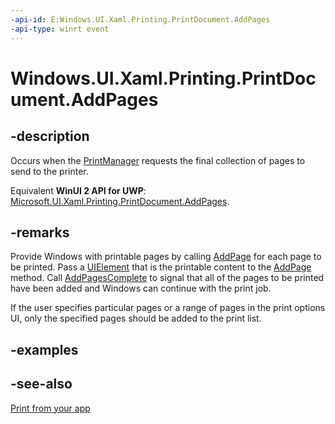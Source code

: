 ```yaml
---
-api-id: E:Windows.UI.Xaml.Printing.PrintDocument.AddPages
-api-type: winrt event
---
```


<!-- Event syntax
public event Windows.UI.Xaml.Printing.AddPagesEventHandler AddPages
-->

# Windows.UI.Xaml.Printing.PrintDocument.AddPages

## -description
Occurs when the [PrintManager](../windows.graphics.printing/printmanager.md) requests the final collection of pages to send to the printer.

Equivalent **WinUI 2 API for UWP**: [Microsoft.UI.Xaml.Printing.PrintDocument.AddPages](/windows/winui/api/microsoft.ui.xaml.printing.printdocument.addpages).

## -remarks
Provide Windows with printable pages by calling [AddPage](printdocument_addpage_533744783.md) for each page to be printed. Pass a [UIElement](../windows.ui.xaml/uielement.md) that is the printable content to the [AddPage](printdocument_addpage_533744783.md) method. Call [AddPagesComplete](printdocument_addpagescomplete_260689112.md) to signal that all of the pages to be printed have been added and Windows can continue with the print job.

If the user specifies particular pages or a range of pages in the print options UI, only the specified pages should be added to the print list.

<!--Add link when content is ready: For more info, see How to add page range settings to a UWP app print window. (This is the JS title, might want to shorten it a little.) -->

## -examples

## -see-also
[Print from your app](/windows/uwp/devices-sensors/print-from-your-app)
